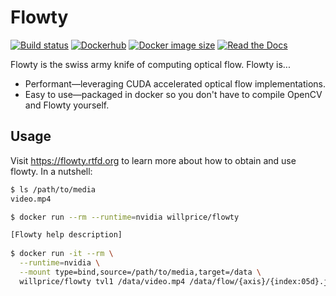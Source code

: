 # Flowty
[![Build status](https://img.shields.io/circleci/project/github/willprice/flowty/master.svg)](https://circleci.com/gh/willprice/flowty)
[![Dockerhub](https://img.shields.io/badge/docker-flowty-informational.svg)](https://hub.docker.com/r/willprice/flowty)
[![Docker image size](https://images.microbadger.com/badges/image/willprice/flowty.svg)](https://microbadger.com/images/willprice/flowty)
[![Read the Docs](https://img.shields.io/readthedocs/flowty.svg)](https://flowty.rtfd.org)


Flowty is the swiss army knife of computing optical flow. Flowty is...

- Performant—leveraging CUDA accelerated optical flow implementations.
- Easy to use—packaged in docker so you don't have to compile OpenCV and 
  Flowty yourself.

## Usage

Visit https://flowty.rtfd.org to learn more about how to obtain and use flowty.
In a nutshell:

```sh
$ ls /path/to/media
video.mp4

$ docker run --rm --runtime=nvidia willprice/flowty

[Flowty help description]
  
$ docker run -it --rm \
  --runtime=nvidia \
  --mount type=bind,source=/path/to/media,target=/data \
  willprice/flowty tvl1 /data/video.mp4 /data/flow/{axis}/{index:05d}.jpg --cuda
```
